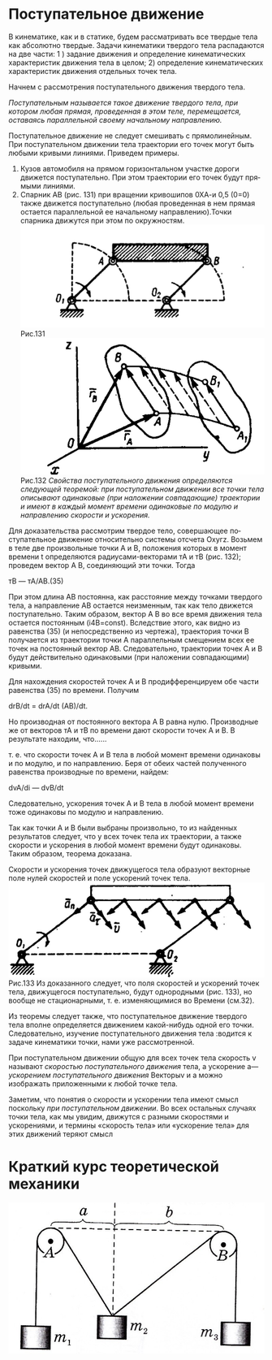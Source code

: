 
# Поступательное движение
В кинематике, как и в статике, будем рассматривать все твердые
тела как абсолютно твердые. Задачи кинематики твердого тела рас­падаются на две части:
1 ) задание движения и определение кинематических характе­ристик движения тела в целом; 2) определение кинематических характеристик движения отдельных точек тела.

Начнем с рассмотрения поступательного движения твердого тела.

*Поступательным называется такое движение твердого тела, при котором любая прямая, проведенная в этом теле, перемещается, оставаясь параллельной своему начальному направлению.* 

Поступательное движение не следует смешивать с прямолиней­ным. При поступательном движении тела траектории его точек мо­гут быть любыми кривыми линиями. Приведем примеры.
1. Кузов автомобиля на прямом горизонтальном участке дороги движется поступательно. При этом траектории его точек будут пря­мыми линиями.
2. Спарник АВ (рис. 131) при вращении кривошипов 0ХА-и 0,5 (0=0) также движется поступательно (любая проведенная в нем прямая остается параллельной ее начальному направлению).Точки спарника движутся при этом по окружностям.
![](img/Z2_UCU2x5FI.jpg)
Рис.131
![](img/K5cTGWFfP6g.jpg)
Рис.132
*Свойства поступательного движения определяются следующей теоремой: при поступательном движении все точки тела описывают одинаковые (при наложении совпадающие) траектории и имеют в каждый момент времени одинаковые по модулю и направлению ско­рости и ускорения.* 

Для доказательства рассмотрим твердое тело, совершающее по­ступательное движение относительно системы отсчета Охугz.
Возьмем в теле две произвольные точки А и В, положения которых в момент времени t определяются радиусами-векторами тА и тВ (рис. 132);
проведем вектор А В, соединяющий эти точки. Тогда 

тВ — тА/АВ.(35)

При этом длина АВ постоянна, как расстояние между точками твердого тела, а направление АВ  остается неизменным, так как тело движется поступательно. Таким образом, вектор А В во все время движения тела остается постоянным (i4B=const). Вследствие этого, как видно из равенства (35) (и непосредственно из чертежа), траектория точки В получается из траектории точки А параллель­ным смещением всех ее точек на постоянный вектор АВ.
Следова­тельно, траектории точек А и В будут действительно одинаковыми (при наложении совпадающими) кривыми. 

Для нахождения скоростей точек А и В продифференцируем обе части равенства (35) по времени. Получим

drB/dt = drA/dt  (AB)/dt. 

Но производная от постоянного вектора А В равна нулю. Про­изводные же от векторов тА и тВ по времени дают скорости точек А и В.
В результате находим, что......

т. е. что скорости точек А и В тела в любой момент времени оди­наковы и по модулю, и по направлению. Беря от обеих частей полученного равенства производные по времени, найдем:

dvA/di — dvB/dt

Следовательно, ускорения точек А и В тела в любой момент времени тоже одинаковы по модулю и направлению. 

Так как точки А и В были выбраны произвольно, то из найден­ных результатов следует, что у всех точек тела их траектории, а также скорости и ускоре­ния в любой момент време­ни будут одинаковы. Таким образом, теорема доказана. 

Скорости и ускорения точек движущегося тела образуют векторные поле нулей скоростей и поле ускорений точек тела. 
![](img/fUDElUWkYU0.jpg)
Рис.133
Из доказанного следует, что поля скоростей и ускорений точек
тела, движущегося поступательно, будут однородными (рис. 133), но вообще не стационарными, т. е. изменяющимися во Времени (см.32). 

Из теоремы следует также, что поступательное движение твердого тела вполне определяется движением какой-нибудь одной его точки. Следовательно, изучение поступательного движения тела :водится к задаче кинематики точки, нами уже рассмотренной.

При поступательном движении общую для всех точек тела ско­рость v называют *скоростью поступательного движения* тела, а ускорение а—*ускорением поступательного движения* Векторыv и а можно изображать приложенными к любой точке тела.

Заметим, что понятия о скорости и ускорении тела имеют смысл поскольку *при поступательном движении*. Во всех остальных случаях точки тела, как мы увидим, движутся с разными скоростями и ускорениями, и термины «скорость тела» или «ускорение тела» для этих движений теряют смысл
# Краткий курс теоретической механики 
![](img/statik.png)